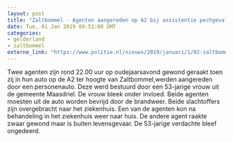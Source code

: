 ```yaml
---
layout: post
title: "Zaltbommel - Agenten aangereden op A2 bij assistentie pechgeval"
date: Tue, 01 Jan 2019 09:51:00 GMT
categories: 
- gelderland 
- zaltbommel 
externe_link: "https://www.politie.nl/nieuws/2019/januari/1/02-zaltbommel-agenten-aangereden-op-a2-bij-assistentie-pechgeval.html"
---
```


Twee agenten zijn rond 22.00 uur op oudejaarsavond gewond geraakt toen zij in hun auto op de A2 ter hoogte van Zaltbommel,werden aangereden door een personenauto. Deze werd bestuurd door een 53-jarige vrouw uit de gemeente Maasdriel. De vrouw bleek onder invloed. Beide agenten moesten uit de auto worden bevrijd door de brandweer. Beide slachtoffers zijn overgebracht naar het ziekenhuis. Een van de agenten kon na behandeling in het ziekenhuis weer naar huis. De andere agent raakte zwaar gewond maar is buiten levensgevaar. De 53-jarige verdachte bleef ongedeerd.
